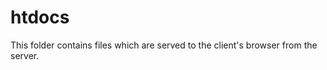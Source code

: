 htdocs
======

This folder contains files which are served to the client's browser from the server.
